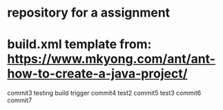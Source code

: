 # repository for a assignment
# build.xml template from: https://www.mkyong.com/ant/ant-how-to-create-a-java-project/
commit3 testing build trigger
commit4 test2
commit5 test3
commit6
commit7